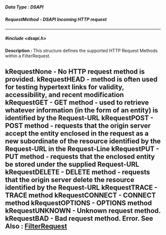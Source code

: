 ##### Data Type : DSAPI
##### RequestMethod - DSAPI  Incoming HTTP request
---
##### #include <dsapi.h>
**Description :**
This structure defines the supported HTTP Request Methods within a 
FilterRequest.  

kRequestNone - No HTTP request method is provided.
kRequestHEAD	- method is often used for testing hypertext links for 
validity, accessibility, and recent modification
kRequestGET - GET method - used to retrieve whatever information (in the form 
of an entity) is identified by the Request-URL
kRequestPOST - POST method - requests that the origin server accept the entity 
enclosed in the request as a new subordinate of the resource identified by the 
Request-URL in the Request-Line
kRequestPUT - PUT method - requests that the enclosed entity be stored under 
the supplied Request-URL
kRequestDELETE	- DELETE method - requests that the origin server delete 
the resource identified by the Request-URL
kRequestTRACE	- TRACE method
kRequestCONNECT	- CONNECT method
kRequestOPTIONS	- OPTIONS method
kRequestUNKNOWN - Unknown request method.
kRequestBAD - Bad request method. Error.
**See Also :**
[FilterRequest](D:/md_files/FilterRequest.md)
---
